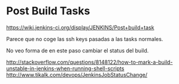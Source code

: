 # Post Build Tasks
https://wiki.jenkins-ci.org/display/JENKINS/Post+build+task

Parece que no coge las ssh keys pasadas a las tasks normales.

No veo forma de en este paso cambiar el status del build.

http://stackoverflow.com/questions/8148122/how-to-mark-a-build-unstable-in-jenkins-when-running-shell-scripts
http://www.tikalk.com/devops/JenkinsJobStatusChange/
